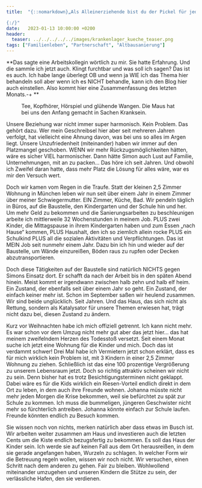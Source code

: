 ```yaml
---
title:  "{::nomarkdown}„Als Alleinerziehende bist du der Pickel für jeden Vermieter!“ 

{:/}"
date:   2023-01-13 10:00:00 +0200
header:
  teaser: ../../../../../images/krankenlager_kueche_teaser.png
tags: ["Familienleben", "Partnerschaft", "Altbausanierung"]
---
```


**Das sagte eine Arbeitskollegin wörtlich zu mir. Sie hatte Erfahrung. Und die sammle ich jetzt auch. Klingt furchtbar und was soll ich sagen? Das ist es auch. 
Ich habe lange überlegt OB und wenn ja WIE ich das Thema hier behandeln soll aber wenn ich es NICHT behandle, kann ich den Blog hier auch einstellen. Also kommt hier eine Zusammenfassung des letzten Monats.-+
**

<figure>
  <img src="../../../../../images/krankenlager_kueche.png" alt="">
  <figcaption>Tee, Kopfhörer, Hörspiel und glühende Wangen. Die Maus hat bei uns den Anfang gemacht in Sachen Kranksein.</figcaption>
</figure>      

Unsere Beziehung war nicht immer super harmonisch. Kein Problem. Das gehört dazu. Wer mein Geschreibsel hier aber seit mehreren Jahren verfolgt, hat vielleicht eine Ahnung davon, was bei uns so alles im Argen liegt. Unsere Unzufriedenheit (miteinander) haben wir immer auf den Platzmangel geschoben. WENN wir mehr Rückzugsmöglichkeiten hätten, wäre es sicher VIEL harmonischer. Dann hätte Simon auch Lust auf Familie, Unternehmungen, mit an zu packen… Das höre ich seit Jahren. Und obwohl ich Zweifel daran hatte, dass mehr Platz die Lösung für alles wäre, war es mir den Versuch wert. 

Doch wir kamen vom Regen in die Traufe. Statt der kleinen 2,5 Zimmer Wohnung in München leben wir nun seit über einem Jahr in einem Zimmer über meiner Schwiegermutter. EIN Zimmer, Küche, Bad. Wir pendeln täglich in Büros, auf die Baustelle, den Kindergarten und der Schule hin und her. Um mehr Geld zu bekommen und die Sanierungsarbeiten zu beschleunigen arbeite ich mittlerweile 32 Wochenstunden in meinem Job. PLUS zwei Kinder, die Mittagspause in ihrem Kindergarten haben und zum Essen „nach Hause“ kommen, PLUS Haushalt, den ich so ziemlich allein rocke PLUS ein Schulkind PLUS all die sozialen Aktivitäten und Verpflichtungen. Das ist MEIN Job seit nunmehr einem Jahr. Dazu bin ich hin und wieder auf der Baustelle, um Wände einzureißen, Böden raus zu rupfen oder Decken abzutransportieren. 

Doch diese Tätigkeiten auf der Baustelle sind natürlich NICHTS gegen Simons Einsatz dort. Er schafft da nach der Arbeit bis in den späten Abend hinein. Meist kommt er irgendwann zwischen halb zehn und halb elf heim. Ein Zustand, der ebenfalls seit über einem Jahr so geht. Ein Zustand, der einfach keiner mehr ist. Schon im September saßen wir heulend zusammen. Wir sind beide unglücklich. Seit Jahren. Und das Haus, das sich nicht als Rettung, sondern als Katalysator für unsere Themen erwiesen hat, trägt nicht dazu bei, diesen Zustand zu ändern. 

Kurz vor Weihnachten habe ich mich offiziell getrennt. Ich kann nicht mehr. Es war schon vor dem Umzug nicht mehr gut aber das jetzt hier… das hat meinem zweifelndem Herzen des Todesstoß versetzt. Seit einem Monat suche ich jetzt eine Wohnung für die Kinder und mich. Doch das ist verdammt schwer! Drei Mal habe ich Vermietern jetzt schon erklärt, dass es für mich wirklich kein Problem ist, mit 3 Kindern in einer 2,5 Zimmer Wohnung zu ziehen. Schließlich ist das eine 100 prozentige Vergrößerung zu unserem Lebensraum jetzt. Doch so richtig attraktiv scheinen wir nicht zu sein. Denn bisher hat es trotz Besichtigungsterminen nicht geklappt. Dabei wäre es für die Kids wirklich ein Riesen-Vorteil endlich direkt in dem Ort zu leben, in dem auch ihre Freunde wohnen. Johanna müsste nicht mehr jeden Morgen die Krise bekommen, weil sie befürchtet zu spät zur Schule zu kommen. Ich muss die bummeligen, jüngeren Geschwister nicht mehr so fürchterlich antreiben. Johanna könnte einfach zur Schule laufen. Freunde könnten endlich zu Besuch kommen.

Sie wissen noch von nichts, merken natürlich aber dass etwas im Busch ist. Wir arbeiten weiter zusammen am Haus und investieren auch die letzten Cents um die Kiste endlich bezugsfertig zu bekommen. Es soll das Haus der Kinder sein. Ich werde sie auf keinen Fall aus dem Ort herausreißen, in dem sie gerade angefangen haben, Wurzeln zu schlagen. In welcher Form wir die Betreuung regeln wollen, wissen wir noch nicht. Wir versuchen, einen Schritt nach dem anderen zu gehen. Fair zu bleiben. Wohlwollend miteinander umzugehen und unseren Kindern die Stütze zu sein, der verlässliche Hafen, den sie verdienen. 



 

 





 









 















 















 

 





 

  


 
 
 
 


   


 



 






 






 


 
 






















 








 

   



















  












 






 





  


  






					 


 
 








